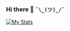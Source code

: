 ### Hi there 👋 ```¯\_(ツ)_/¯```

[![My Stats](https://github-readme-stats.vercel.app/api?username=brokiem)](https://github.com/brokiem)

